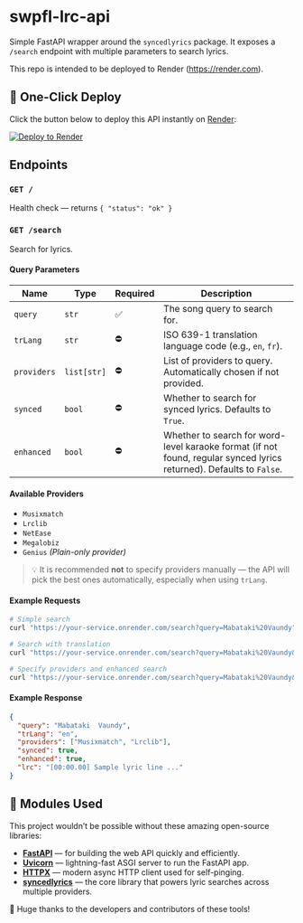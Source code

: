 # swpfl-lrc-api

Simple FastAPI wrapper around the `syncedlyrics` package. It exposes a `/search` endpoint with multiple parameters to search lyrics.

This repo is intended to be deployed to Render (https://render.com).

## 🚀 One-Click Deploy

Click the button below to deploy this API instantly on [Render](https://render.com):

[![Deploy to Render](https://render.com/images/deploy-to-render-button.svg)](https://render.com/deploy?repo=https%3A%2F%2Fgithub.com%2Fjayxdcode%2Fswpfl-lrc-api)

## Endpoints

### `GET /`
Health check — returns `{ "status": "ok" }`

### `GET /search`
Search for lyrics.

#### Query Parameters
| Name | Type | Required | Description |
|------|------|-----------|-------------|
| `query` | `str` | ✅ | The song query to search for. |
| `trLang` | `str` | ⛔ | ISO 639-1 translation language code (e.g., `en`, `fr`). |
| `providers` | `list[str]` | ⛔ | List of providers to query. Automatically chosen if not provided. |
| `synced` | `bool` | ⛔ | Whether to search for synced lyrics. Defaults to `True`. |
| `enhanced` | `bool` | ⛔ | Whether to search for word-level karaoke format (if not found, regular synced lyrics returned). Defaults to `False`. |

#### Available Providers
- `Musixmatch`
- `Lrclib`
- `NetEase`
- `Megalobiz`
- `Genius` *(Plain-only provider)*

> 💡 It is recommended **not** to specify providers manually — the API will pick the best ones automatically, especially when using `trLang`.

#### Example Requests
```bash
# Simple search
curl "https://your-service.onrender.com/search?query=Mabataki%20Vaundy"

# Search with translation
curl "https://your-service.onrender.com/search?query=Mabataki%20Vaundy&trLang=en"

# Specify providers and enhanced search
curl "https://your-service.onrender.com/search?query=Mabataki%20Vaundy&providers=Musixmatch&providers=Lrclib&enhanced=true"
```

#### Example Response
```json
{
  "query": "Mabataki  Vaundy",
  "trLang": "en",
  "providers": ["Musixmatch", "Lrclib"],
  "synced": true,
  "enhanced": true,
  "lrc": "[00:00.00] Sample lyric line ..."
}
```

## 🧰 Modules Used

This project wouldn’t be possible without these amazing open-source libraries:

- [**FastAPI**](https://fastapi.tiangolo.com/) — for building the web API quickly and efficiently.
- [**Uvicorn**](https://www.uvicorn.org/) — lightning-fast ASGI server to run the FastAPI app.
- [**HTTPX**](https://www.python-httpx.org/) — modern async HTTP client used for self-pinging.
- [**syncedlyrics**](https://pypi.org/project/syncedlyrics/) — the core library that powers lyric searches across multiple providers.

🙏 Huge thanks to the developers and contributors of these tools!

